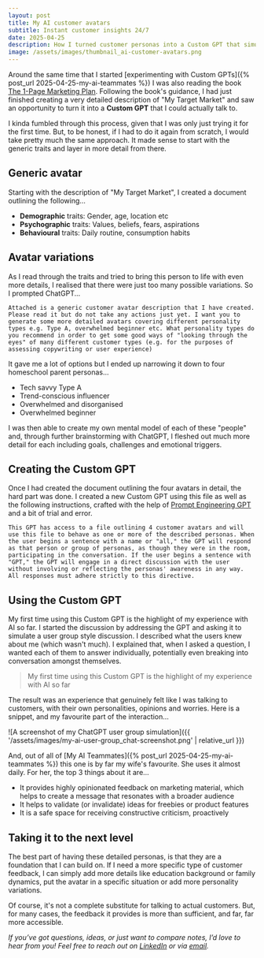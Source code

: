 ```yaml
---
layout: post
title: My AI customer avatars
subtitle: Instant customer insights 24/7
date: 2025-04-25
description: How I turned customer personas into a Custom GPT that simulates real user feedback—my favourite AI use case so far
image: /assets/images/thumbnail_ai-customer-avatars.png
---
```

Around the same time that I started [experimenting with Custom GPTs]({% post_url 2025-04-25-my-ai-teammates %}) I was also reading the book [The 1-Page Marketing Plan](https://leanmarketing.com/books/1pmp). Following the book's guidance, I had just finished creating a very detailed description of "My Target Market" and saw an opportunity to turn it into a **Custom GPT** that I could actually talk to. 

I kinda fumbled through this process, given that I was only just trying it for the first time. But, to be honest, if I had to do it again from scratch, I would take pretty much the same approach. It made sense to start with the generic traits and layer in more detail from there.

## Generic avatar

Starting with the description of "My Target Market", I created a document outlining the following...

- **Demographic** traits: Gender, age, location etc
- **Psychographic** traits: Values, beliefs, fears, aspirations
- **Behavioural** traits: Daily routine, consumption habits

## Avatar variations

As I read through the traits and tried to bring this person to life with even more details, I realised that there were just too many possible variations. So I prompted ChatGPT...

`Attached is a generic customer avatar description that I have created. Please read it but do not take any actions just yet. I want you to generate some more detailed avatars covering different personality types e.g. Type A, overwhelmed beginner etc. What personality types do you recommend in order to get some good ways of "looking through the eyes" of many different customer types (e.g. for the purposes of assessing copywriting or user experience)`

It gave me a lot of options but I ended up narrowing it down to four homeschool parent personas...

- Tech savvy Type A
- Trend-conscious influencer
- Overwhelmed and disorganised
- Overwhelmed beginner

I was then able to create my own mental model of each of these "people" and, through further brainstorming with ChatGPT, I fleshed out much more detail for each including goals, challenges and emotional triggers.

## Creating the Custom GPT

Once I had created the document outlining the four avatars in detail, the hard part was done. I created a new Custom GPT using this file as well as the following instructions, crafted with the help of [Prompt Engineering GPT](https://chatgpt.com/g/g-5XtVuRE8Y-prompt-engineer) and a bit of trial and error.

`This GPT has access to a file outlining 4 customer avatars and will use this file to behave as one or more of the described personas. When the user begins a sentence with a name or "all," the GPT will respond as that person or group of personas, as though they were in the room, participating in the conversation. If the user begins a sentence with "GPT," the GPT will engage in a direct discussion with the user without involving or reflecting the personas' awareness in any way. All responses must adhere strictly to this directive.`

## Using the Custom GPT

My first time using this Custom GPT is the highlight of my experience with AI so far. I started the discussion by addressing the GPT and asking it to simulate a user group style discussion. I described what the users knew about me (which wasn't much). I explained that, when I asked a question, I wanted each of them to answer individually, potentially even breaking into conversation amongst themselves. 

> My first time using this Custom GPT is the highlight of my experience with AI so far

The result was an experience that genuinely felt like I was talking to customers, with their own personalities, opinions and worries. Here is a snippet, and my favourite part of the interaction...

![A screenshot of my ChatGPT user group simulation]({{ '/assets/images/my-ai-user-group_chat-screenshot.png' | relative_url }})

And, out of all of [My AI Teammates]({% post_url 2025-04-25-my-ai-teammates %}) this one is by far my wife's favourite. She uses it almost daily. For her, the top 3 things about it are...

- It provides highly opinionated feedback on marketing material, which helps to create a message that resonates with a broader audience
- It helps to validate (or invalidate) ideas for freebies or product features
- It is a safe space for receiving constructive criticism, proactively

## Taking it to the next level

The best part of having these detailed personas, is that they are a foundation that I can build on. If I need a more specific type of customer feedback, I can simply add more details like education background or family dynamics, put the avatar in a specific situation or add more personality variations. 

Of course, it's not a complete substitute for talking to actual customers. But, for many cases, the feedback it provides is more than sufficient, and far, far more accessible.

*If you’ve got questions, ideas, or just want to compare notes, I’d love to hear from you! Feel free to reach out on [LinkedIn](https://www.linkedin.com/in/aidanboyd/) or via [email](mailto:aidanjboyd@gmail.com).*